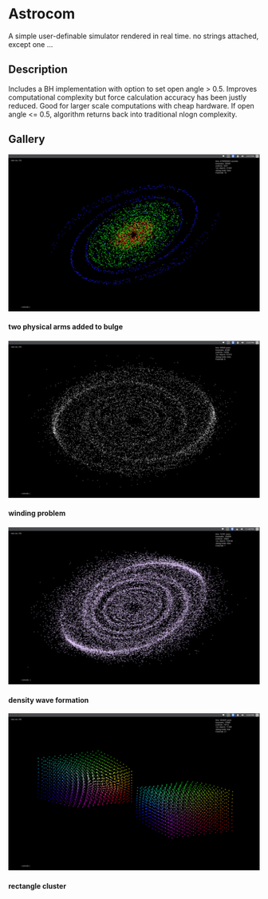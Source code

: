 # Astrocom
A simple user-definable simulator rendered in real time. no strings attached, except one ...

## Description
Includes a BH implementation with option to set open angle > 0.5. Improves computational complexity but force calculation accuracy has been justly reduced. Good for larger scale computations with cheap hardware. If open angle <= 0.5, algorithm returns back into traditional nlogn complexity.

## Gallery
![alt text](https://github.com/alexshi0000/Astrocom/blob/master/github_nbody_pic%231.png "artifical spiral arms")
#### two physical arms added to bulge
####
![alt text](https://github.com/alexshi0000/Astrocom/blob/master/github_nbody_pic%232.png "15000 particle galaxy")
#### winding problem
####
![alt_text](https://github.com/alexshi0000/Astrocom/blob/master/Screenshot%20from%202017-07-27%2023-48-04.png)
#### density wave formation 

![alt_text](https://github.com/alexshi0000/Astrocom/blob/master/github_nbody_pic%233.png)
#### rectangle cluster
